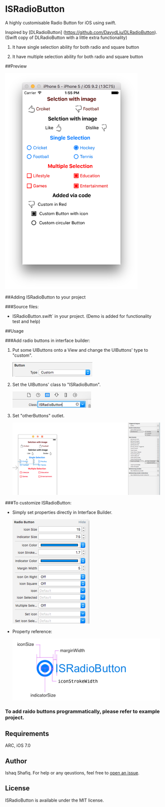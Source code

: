 # ISRadioButton 
A highly customisable Radio Button for iOS using swift. 

Inspired by [DLRadioButton] (https://github.com/DavydLiu/DLRadioButton).  (Swift copy of DLRadioButton with a little extra functionality)

1. It have single selection ability for both radio and square button

2. It have multiple selection ability for both radio and square button

##Preview

![screenshot1](ISRadioButton_screenshot1.png)

##Adding ISRadioButton to your project

###Source files:
*	ISRadioButton.swift` in your project. (Demo is added for functionality test and help)

##Usage

###Add radio buttons in interface builder:

1.  Put some UIButtons onto a View and change the UIButtons' type to "custom".

	![change UIButton Type](change_UIButton_type.png)

2.  Set the UIButtons' class to "ISRadioButton".

	![change UIButton Class](change_UIButton_class.png)

3.	Set "otherButtons" outlet.

	![set otherButtons outlet](set_otherButtons_outlet.png)

###To customize ISRadioButton:

*	Simply set properties directly in Interface Builder.

	![design ISButton](design_ISRadioButton.png)

*	Property reference:
	
	![ISRadioButton](ISRadioButton.png)
	
### To add raido buttons programmatically, please refer to example project.

## Requirements

ARC, iOS 7.0

## Author

Ishaq Shafiq. For help or any qeustions, feel free to [open an issue](https://github.com/thegoal/ISRadioButton/issues/new).

## License

ISRadioButton is available under the MIT license.

